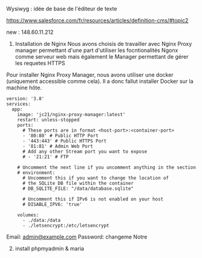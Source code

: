 Wysiwyg : idée de base de l'éditeur de texte



https://www.salesforce.com/fr/resources/articles/definition-cms/#topic2




new : 148.60.11.212


1. Installation de Nginx
Nous avons choisis de travailler avec Nginx Proxy manager permettant d'une part d'utiliser les focntionalités Ngonx comme serveur web mais également le Manager permettant de gérer les requetes HTTPS

Pour installer Nginx Proxy Manager, nous avons utiliser une docker (uniquement accessible comme cela). Il a donc fallut installer Docker sur la machine hôte.

```
version: '3.8'
services:
  app:
    image: 'jc21/nginx-proxy-manager:latest'
    restart: unless-stopped
    ports:
      # These ports are in format <host-port>:<container-port>
      - '80:80' # Public HTTP Port
      - '443:443' # Public HTTPS Port
      - '81:81' # Admin Web Port
      # Add any other Stream port you want to expose
      # - '21:21' # FTP

    # Uncomment the next line if you uncomment anything in the section
    # environment:
      # Uncomment this if you want to change the location of
      # the SQLite DB file within the container
      # DB_SQLITE_FILE: "/data/database.sqlite"

      # Uncomment this if IPv6 is not enabled on your host
      # DISABLE_IPV6: 'true'

    volumes:
      - ./data:/data
      - ./letsencrypt:/etc/letsencrypt
```
Email:    admin@example.com
Password: changeme
Notre 


2. install phpmyadmin & maria


